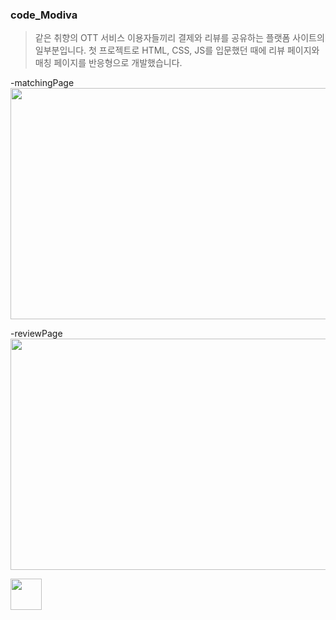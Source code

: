### code_Modiva

> 같은 취향의 OTT 서비스 이용자들끼리 결제와 리뷰를 공유하는 플랫폼 사이트의 일부분입니다.
> 첫 프로젝트로 HTML, CSS, JS를 입문했던 때에 리뷰 페이지와 매칭 페이지를 반응형으로 개발했습니다.

-matchingPage
<img src="https://user-images.githubusercontent.com/85089341/222609498-52775b4a-f8cd-4956-924d-02e39e69041f.png"  width="700" height="370">

-reviewPage
<img src="https://user-images.githubusercontent.com/85089341/85089341/222611382-7e3b4931-cfdf-400a-9a5c-0dc8a77f1a50.png"  width="700" height="370">

<img src="https://user-images.githubusercontent.com/85089341/222611585-c847684e-cd22-479a-9e80-dc29e57777ae.png" width="50" height="50"/>

